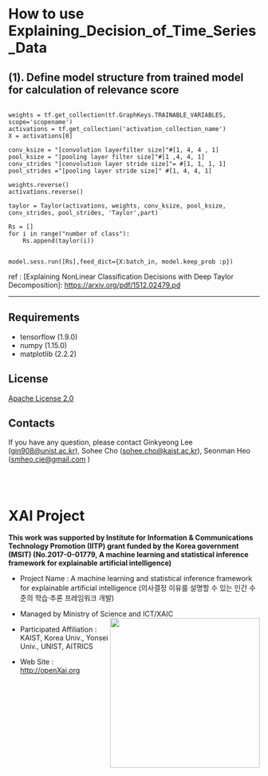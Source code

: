 # How to use Explaining_Decision_of_Time_Series_Data

## (1). Define model structure from trained model for calculation of relevance score

<pre><code>
weights = tf.get_collection(tf.GraphKeys.TRAINABLE_VARIABLES, scope='scopename')
activations = tf.get_collection('activation_collection_name')
X = activations[0]

conv_ksize = "[convolution layerfilter size]"#[1, 4, 4 , 1]
pool_ksize = "[pooling layer filter size]"#[1 ,4, 4, 1]
conv_strides "[convolution layer stride size]"= #[1, 1, 1, 1]
pool_strides ="[pooling layer stride size]" #[1, 4, 4, 1]

weights.reverse()
activations.reverse()

taylor = Taylor(activations, weights, conv_ksize, pool_ksize, conv_strides, pool_strides, 'Taylor',part)

Rs = []
for i in range("number of class"):
    Rs.append(taylor(i))
</code></pre>


<pre><code>
model.sess.run([Rs],feed_dict={X:batch_in, model.keep_prob :p})
</code></pre>
ref : [Explaining NonLinear Classification Decisions with Deep Taylor Decomposition]: https://arxiv.org/pdf/1512.02479.pd

* * *


## Requirements 
+ tensorflow (1.9.0)
+ numpy (1.15.0)
+ matplotlib (2.2.2)

## License
[Apache License 2.0](https://github.com/OpenXAIProject/tutorials/blob/master/LICENSE "Apache")

## Contacts
If you have any question, please contact Ginkyeong Lee (gin908@unist.ac.kr), Sohee Cho (sohee.cho@kaist.ac.kr), Seonman Heo (smheo.cie@gmail.com )

<br /> 
<br />

# XAI Project 

**This work was supported by Institute for Information & Communications Technology Promotion (IITP) grant funded by the Korea government (MSIT) (No.2017-0-01779, A machine learning and statistical inference framework for explainable artificial intelligence)**

+ Project Name : A machine learning and statistical inference framework for explainable artificial intelligence (의사결정 이유를 설명할 수 있는 인간 수준의 학습·추론 프레임워크 개발)

+ Managed by Ministry of Science and ICT/XAIC <img align="right" src="http://xai.unist.ac.kr/static/img/logos/XAIC_logo.png" width=300px>

+ Participated Affiliation : KAIST, Korea Univ., Yonsei Univ., UNIST, AITRICS  

+ Web Site : <http://openXai.org>

